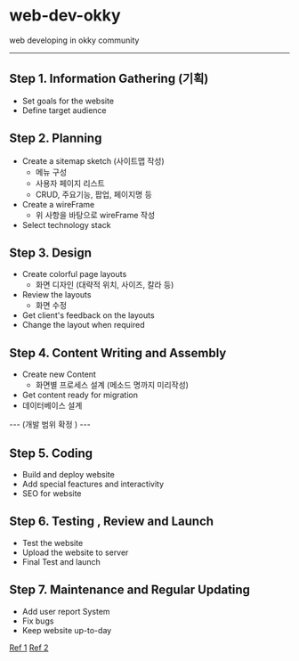 # web-dev-okky
web developing in okky community

---

## Step 1. Information Gathering (기획)
  - Set goals for the website
  - Define target audience
 
## Step 2. Planning
  - Create a sitemap sketch (사이트맵 작성)
    - 메뉴 구성
    - 사용자 페이지 리스트
    - CRUD, 주요기능, 팝업, 페이지명 등
  - Create a wireFrame
    - 위 사항을 바탕으로 wireFrame 작성
  - Select technology stack
  
## Step 3. Design
  - Create colorful page layouts
    - 화면 디자인 (대략적 위치, 사이즈, 칼라 등)
  - Review the layouts
    - 화면 수정
  - Get client's feedback on the layouts
  - Change the layout when required
  
## Step 4. Content Writing and Assembly
  - Create new Content
    - 화면별 프로세스 설계 (메소드 명까지 미리작성)
  - Get content ready for migration
  - 데이터베이스 설계

--- (개발 범위 확정 ) ---

## Step 5. Coding
  - Build and deploy website
  - Add special feactures and interactivity
  - SEO for website
  
## Step 6. Testing , Review and Launch
  - Test the website
  - Upload the website to server
  - Final Test and launch
  
## Step 7. Maintenance and Regular Updating
  - Add user report System
  - Fix bugs
  - Keep website up-to-day
  
[Ref 1](https://xbsoftware.com/blog/website-development-process-full-guide/)
[Ref 2](http://fureweb.com/web-development-process-from-planning-to-deploy/)
